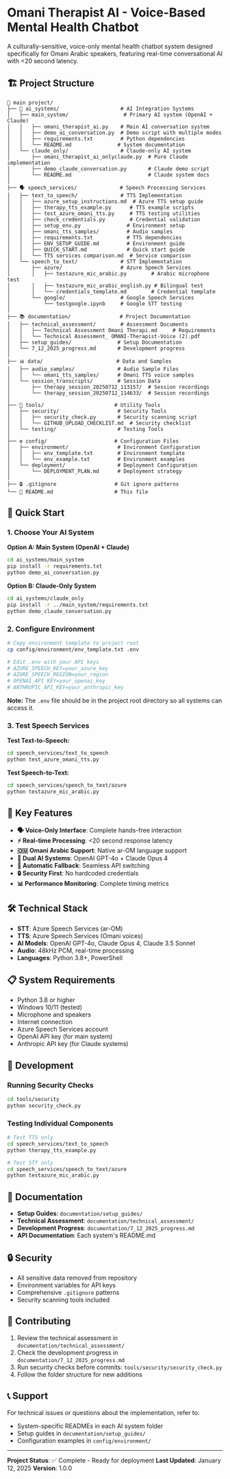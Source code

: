 # Omani Therapist AI - Voice-Based Mental Health Chatbot

A culturally-sensitive, voice-only mental health chatbot system designed specifically for Omani Arabic speakers, featuring real-time conversational AI with <20 second latency.

## 🏗️ Project Structure

```
📁 main project/
├── 🤖 ai_systems/                    # AI Integration Systems
│   ├── main_system/                  # Primary AI system (OpenAI + Claude)
│   │   ├── omani_therapist_ai.py    # Main AI conversation system
│   │   ├── demo_ai_conversation.py  # Demo script with multiple modes
│   │   ├── requirements.txt         # Python dependencies
│   │   └── README.md               # System documentation
│   └── claude_only/                 # Claude-only AI system
│       ├── omani_therapist_ai_onlyclaude.py  # Pure Claude implementation
│       ├── demo_claude_conversation.py       # Claude demo script
│       └── README.md                         # Claude system docs
│
├── 🗣️ speech_services/              # Speech Processing Services
│   ├── text_to_speech/              # TTS Implementation
│   │   ├── azure_setup_instructions.md  # Azure TTS setup guide
│   │   ├── therapy_tts_example.py      # TTS example scripts
│   │   ├── test_azure_omani_tts.py     # TTS testing utilities
│   │   ├── check_credentials.py        # Credential validation
│   │   ├── setup_env.py               # Environment setup
│   │   ├── omani_tts_samples/         # Audio samples
│   │   ├── requirements.txt           # TTS dependencies
│   │   ├── ENV_SETUP_GUIDE.md         # Environment guide
│   │   ├── QUICK_START.md             # Quick start guide
│   │   └── TTS services comparison.md  # Service comparison
│   └── speech_to_text/              # STT Implementation
│       ├── azure/                   # Azure Speech Services
│       │   ├── testazure_mic_arabic.py        # Arabic microphone test
│       │   ├── testazure_mic_arabic_english.py # Bilingual test
│       │   └── credentials_template.md        # Credential template
│       └── google/                  # Google Speech Services
│           └── testgoogle.ipynb     # Google STT testing
│
├── 📚 documentation/                # Project Documentation
│   ├── technical_assessment/        # Assessment Documents
│   │   ├── Technical Assessment Omani Therapi.md     # Requirements
│   │   └── Technical Assessment_ OMANI-Therapist-Voice (2).pdf
│   ├── setup_guides/               # Setup Documentation
│   └── 7_12_2025_progress.md       # Development progress
│
├── 📊 data/                        # Data and Samples
│   ├── audio_samples/              # Audio Sample Files
│   │   └── omani_tts_samples/      # Omani TTS voice samples
│   └── session_transcripts/        # Session Data
│       ├── therapy_session_20250712_113157/  # Session recordings
│       └── therapy_session_20250712_114633/  # Session recordings
│
├── 🔧 tools/                       # Utility Tools
│   ├── security/                   # Security Tools
│   │   ├── security_check.py       # Security scanning script
│   │   └── GITHUB_UPLOAD_CHECKLIST.md  # Security checklist
│   └── testing/                    # Testing Tools
│
├── ⚙️ config/                      # Configuration Files
│   ├── environment/                # Environment Configuration
│   │   ├── env_template.txt        # Environment template
│   │   └── env_example.txt         # Environment examples
│   └── deployment/                 # Deployment Configuration
│       └── DEPLOYMENT_PLAN.md      # Deployment strategy
│
├── 🔒 .gitignore                   # Git ignore patterns
└── 📖 README.md                    # This file
```

## 🚀 Quick Start

### 1. Choose Your AI System

**Option A: Main System (OpenAI + Claude)**
```bash
cd ai_systems/main_system
pip install -r requirements.txt
python demo_ai_conversation.py
```

**Option B: Claude-Only System**
   ```bash
cd ai_systems/claude_only
pip install -r ../main_system/requirements.txt
python demo_claude_conversation.py
   ```

### 2. Configure Environment

   ```bash
# Copy environment template to project root
cp config/environment/env_template.txt .env

# Edit .env with your API keys
# AZURE_SPEECH_KEY=your_azure_key
# AZURE_SPEECH_REGION=your_region
# OPENAI_API_KEY=your_openai_key
# ANTHROPIC_API_KEY=your_anthropic_key
```

**Note:** The `.env` file should be in the project root directory so all systems can access it.

### 3. Test Speech Services

**Test Text-to-Speech:**
```bash
cd speech_services/text_to_speech
python test_azure_omani_tts.py
```

**Test Speech-to-Text:**
   ```bash
cd speech_services/speech_to_text/azure
python testazure_mic_arabic.py
```

## 🎯 Key Features

- **🗣️ Voice-Only Interface**: Complete hands-free interaction
- **⚡ Real-time Processing**: <20 second response latency
- **🇴🇲 Omani Arabic Support**: Native ar-OM language support
- **🧠 Dual AI Systems**: OpenAI GPT-4o + Claude Opus 4
- **🔄 Automatic Fallback**: Seamless API switching
- **🔒 Security First**: No hardcoded credentials
- **📊 Performance Monitoring**: Complete timing metrics

## 🛠️ Technical Stack

- **STT**: Azure Speech Services (ar-OM)
- **TTS**: Azure Speech Services (Omani voices)
- **AI Models**: OpenAI GPT-4o, Claude Opus 4, Claude 3.5 Sonnet
- **Audio**: 48kHz PCM, real-time processing
- **Languages**: Python 3.8+, PowerShell

## 📋 System Requirements

- Python 3.8 or higher
- Windows 10/11 (tested)
- Microphone and speakers
- Internet connection
- Azure Speech Services account
- OpenAI API key (for main system)
- Anthropic API key (for Claude systems)

## 🔧 Development

### Running Security Checks
```bash
cd tools/security
python security_check.py
```

### Testing Individual Components
```bash
# Test TTS only
cd speech_services/text_to_speech
python therapy_tts_example.py

# Test STT only
cd speech_services/speech_to_text/azure
python testazure_mic_arabic.py
```

## 📖 Documentation

- **Setup Guides**: `documentation/setup_guides/`
- **Technical Assessment**: `documentation/technical_assessment/`
- **Development Progress**: `documentation/7_12_2025_progress.md`
- **API Documentation**: Each system's README.md

## 🔒 Security

- All sensitive data removed from repository
- Environment variables for API keys
- Comprehensive `.gitignore` patterns
- Security scanning tools included

## 🤝 Contributing

1. Review the technical assessment in `documentation/technical_assessment/`
2. Check the development progress in `documentation/7_12_2025_progress.md`
3. Run security checks before commits: `tools/security/security_check.py`
4. Follow the folder structure for new additions

## 📞 Support

For technical issues or questions about the implementation, refer to:
- System-specific READMEs in each AI system folder
- Setup guides in `documentation/setup_guides/`
- Configuration examples in `config/environment/`

---

**Project Status**: ✅ Complete - Ready for deployment
**Last Updated**: January 12, 2025
**Version**: 1.0.0 